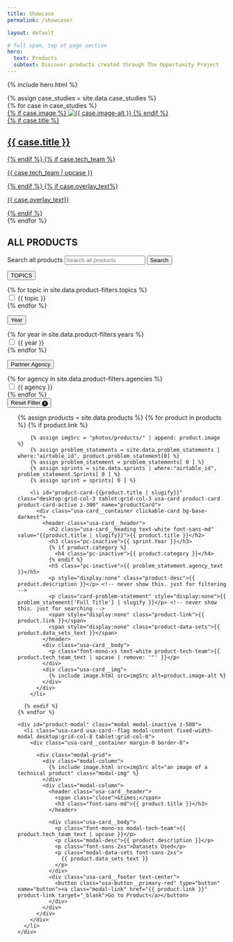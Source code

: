 ```yaml
---
title: Showcase
permalink: /showcase/

layout: default

# full span, top of page section
hero:
  text: Products
  subtext: Discover products created through The Opportunity Project
---
```


{% include hero.html %}

<section class="usa-section usa-graphic-list grid-container">
  {% assign case_studies = site.data.case_studies %}
    <div class="grid-row grid-gap">
      {% for case in case_studies %}
        <div
          class="desktop:grid-col-4 tablet:grid-col-4 usa-media-block__background-image-landscape"
        >
          <a href="{{ site.baseurl}}/{{ case.title | slugify }}/" >
          {% if case.image %}
            <img src="{{ site.baseurl}}/assets/img/photos/products/{{ case.image }}" alt="{{ case.image-alt }}">
          {% endif %}
          <div class="content-grid-one-third padding-left-4 padding-right-2">
            {% if case.title %}
              <h2 class="text-white padding-top-4">{{ case.title }}</h2>
            {% endif %}
            {% if case.tech_team %}
              <p class="font-mono-2xs opacity-70">{{ case.tech_team | upcase }}</p>
            {% endif %}
            {% if case.overlay_text%}
              <p class="font-sans-2xs opacity-70">{{ case.overlay_text}}</p>
            {% endif %}
          </div>
          </a>
        </div>
      {% endfor %}
    </div>
</section>
<div id="all-products"
  class="border-base-lighter border-top display-flex flex-column flex-align-center desktop:margin-top-5 desktop:margin-bottom-5"
>
  <h2 class="tag-header bg-base-darkest">ALL PRODUCTS</h2>
</div>
<div class="display-flex flex-column flex-align-center">
  <form id="product-search-form" class="usa-search usa-search--small desktop:width-tablet" role="search">
    <label class="usa-sr-only" for="search-field">Search all products</label>
    <input class="usa-input" id="search-field" type="search" name="search" placeholder="Search all products">
    <button class="usa-button__primary-dark" type="submit">
      <span class="usa-sr-only">Search</span>
    </button>
  </form>

  <form id="product-filter-form"  class="display-flex flex-column flex-align-center">
    <div class="grid-row grid-gap-sm margin-bottom-4">
      <div class="desktop:display-inline-block height-5 z-400">
        <div class="usa-accordion usa-accordion--bordered width-15 desktop:width-card margin-right-2">
          <p class="font-mono-xs">
            <button class="product-filter-button usa-accordion__button width-15 desktop:width-card usa-button__secondary-gray padding-1 text-center"
              aria-expanded="false"
              aria-controls="topics">
              TOPICS
            </button>
          </p>
          <div id="topics" class="usa-accordion dropdown-menu">
            {% for topic in site.data.product-filters.topics %}
                <div class="usa-checkbox">
                  <input class="usa-checkbox__input" id="{{ topic }}" type="checkbox" name="filter-checkbox" value="{{ topic }}">
                  <label class="usa-checkbox__label" for="{{ topic }}">{{ topic }}</label>
                </div>
            {% endfor %}
          </div>
        </div>
      </div>
      <div class="desktop:display-inline-block height-5 z-400">
        <div class="usa-accordion usa-accordion--bordered width-15 desktop:width-card margin-right-2">
          <p class="font-mono-xs">
            <button class="product-filter-button usa-accordion__button width-15 desktop:width-card usa-button__secondary-gray padding-1 text-center"
              aria-expanded="false"
              aria-controls="year">
              Year
            </button>
          </p>
          <div id="year" class="usa-accordion dropdown-menu z-400">
            {% for year in site.data.product-filters.years %}
                <div class="usa-checkbox">
                  <input class="usa-checkbox__input" id="{{ year }}" type="checkbox" name="filter-checkbox" value="{{ year }}">
                  <label class="usa-checkbox__label" for="{{ year }}">{{ year }}</label>
                </div>
            {% endfor %}
          </div>
        </div>
      </div>
      <div class="desktop:display-inline-block height-5 z-400">
        <div class="usa-accordion usa-accordion--bordered width-15 desktop:width-card-lg margin-right-2">
          <p class="font-mono-xs">
            <button class="product-filter-button usa-accordion__button width-15 desktop:width-card-lg usa-button__secondary-gray padding-1 text-center"
              aria-expanded="false"
              aria-controls="agency">
               Partner Agency
            </button>
          </p>
          <div id="agency" class="usa-accordion dropdown-menu z-400">
            {% for agency in site.data.product-filters.agencies %}
                <div class="usa-checkbox">
                  <input class="usa-checkbox__input" id="{{ agency }}" type="checkbox" name="filter-checkbox" value="{{ agency }}">
                  <label class="usa-checkbox__label" for="{{ agency }}">{{ agency }}</label>
                </div>
            {% endfor %}
          </div>
        </div>
      </div>
      <div class="display-inline-block margin-top-2">
        <button class="usa-button__secondary-red padding-1" id="reset-filter">Reset Filter &#127335;
        </button>
      </div>
    </div>
  </form>
</div>
<section class="usa-section usa-graphic-list grid-container">
  <ul class="usa-card-group">
    {% assign products = site.data.products %}
    {% for product in products %}
      {% if product.link %}
        
        {% assign imgSrc = "photos/products/" | append: product.image %}
        {% assign problem_statements = site.data.problem_statements | where:"airtable_id", product.problem_statement[0] %}
        {% assign problem_statement = problem_statements[ 0 ] %}
        {% assign sprints = site.data.sprints | where:"airtable_id", problem_statement.Sprints[ 0 ] %}
        {% assign sprint = sprints[ 0 ] %}
        
        <li id="product-card-{{product.title | slugify}}" class="desktop:grid-col-3 tablet:grid-col-3 usa-card product-card product-card-active z-300" name="productCard">
          <div class="usa-card__container clickable-card bg-base-darkest">
            <header class="usa-card__header">
              <h2 class="usa-card__heading text-white font-sans-md" value="{{product.title | slugify}}">{{ product.title }}</h2>
              <h3 class="pc-inactive">{{ sprint.Year }}</h3>
              {% if product.category %}
                <h4 class="pc-inactive">{{ product.category }}</h4>
              {% endif %}
              <h5 class="pc-inactive">{{ problem_statement.agency_text }}</h5>
              <p style="display:none" class="product-desc">{{ product.description }}</p> <!-- never show this. just for filtering -->
              <p class="card-problem-statement" style="display:none">{{ problem_statement['Full Title'] | slugify }}</p> <!-- never show this. just for searching -->
              <span style="display:none" class="product-link">{{ product.link }}</span>
              <span style="display:none" class="product-data-sets">{{ product.data_sets_text }}</span>
            </header>
            <div class="usa-card__body">
              <p class="font-mono-xs text-white product-tech-team">{{ product.tech_team_text | upcase | remove: '"' }}</p>
            </div>
            <div class="usa-card__img">
              {% include image.html src=imgSrc alt=product.image-alt %}
            </div>
          </div>
        </li>
        
      {% endif %}
    {% endfor %}

    <div id="product-modal" class="modal modal-inactive z-500">
      <li class="usa-card usa-card--flag modal-content fixed-width-modal desktop:grid-col-8 tablet:grid-col-8">
        <div class="usa-card__container margin-0 border-0">

          <div class="modal-grid">
            <div class="modal-column">
              {% include image.html src=imgSrc alt="an image of a technical product" class="modal-img" %}
            </div>
            <div class="modal-column">
              <header class="usa-card__header">
                <span class="close">&times;</span>
                <h3 class="font-sans-md">{{ product.title }}</h3>
              </header>
            
              <div class="usa-card__body">
                <p class="font-mono-xs modal-tech-team">{{ product.tech_team_text | upcase }}</p>
                <p class="modal-desc">{{ product.description }}</p>
                <p class="font-sans-2xs">Datasets Used</p>
                <p class="modal-data-sets font-sans-2xs">
                  {{ product.data_sets_text }}
                </p>
              </div>
              <div class="usa-card__footer text-center">
                <button class="usa-button__primary-red" type="button" name="button"><a class="modal-link" href="{{ product.link }}" product-link target="_blank">Go to Product</a></button>
              </div>
            </div>
          </div>
        </div>
      </li>
    </div>
  </ul>
</section>